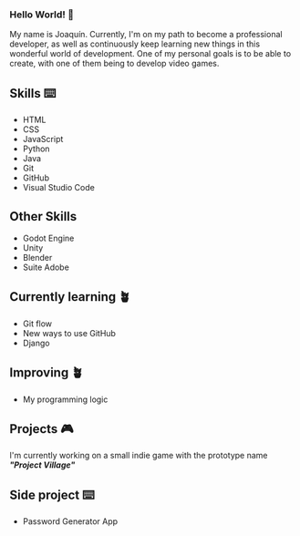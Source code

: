 ### Hello World! 👋
My name is Joaquín.
Currently, I'm on my path to become a professional developer, as well as continuously keep learning new things in this wonderful world of development.
One of my personal goals is to be able to create, with one of them being to develop video games.

## Skills ⌨️
* HTML 
* CSS
* JavaScript
* Python
* Java
* Git
* GitHub
* Visual Studio Code

## Other Skills
* Godot Engine
* Unity
* Blender
* Suite Adobe

## Currently learning 🪴
* Git flow
* New ways to use GitHub
* Django

## Improving 🪴
* My programming logic

## Projects 🎮
I'm currently working on a small indie game with the prototype name ***"Project Village"***

## Side project ⌨️
* Password Generator App
<!--
**Joa98Dev/Joa98Dev** is a ✨ _special_ ✨ repository because its `README.md` (this file) appears on your GitHub profile.

Here are some ideas to get you started:

- 🔭 I’m currently working on ...
- 🌱 I’m currently learning ...
- 👯 I’m looking to collaborate on ...
- 🤔 I’m looking for help with ...
- 💬 Ask me about ...
- 📫 How to reach me: ...
- 😄 Pronouns: ...
- ⚡ Fun fact: ...
-->
